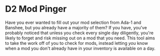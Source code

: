 # D2 Mod Pinger
Have you ever wanted to fill out your mod selection from Ada-1 and Banshee, but you already have a majority of them? If you have, you've probably noticed that unless you check every single day diligently, you're likely to forget and risk missing out on a mod that you need. This tool aims to take the work off of you to check for mods, instead letting *you* know when a mod you don't already have in your inventory is available on a day.
